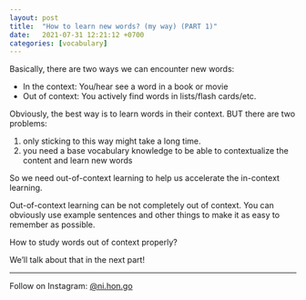 ```yaml
---
layout: post
title:  "How to learn new words? (my way) (PART 1)"
date:   2021-07-31 12:21:12 +0700
categories: [vocabulary]
---
```


Basically, there are two ways we can encounter new words:
- In the context: You/hear see a word in a book or movie
- Out of context: You actively find words in lists/flash cards/etc.

Obviously, the best way is to learn words in their context. BUT there are two problems:

1) only sticking to this way might take a long time.
2) you need a base vocabulary knowledge to be able to contextualize the content and learn new words

So we need out-of-context learning to help us accelerate the in-context learning.

Out-of-context learning can be not completely out of context. You can obviously use example sentences and other things to make it as easy to remember as possible.

How to study words out of context properly?

We’ll talk about that in the next part!

_____

Follow on Instagram: [@ni.hon.go](https://instagram.com/ni.hon.go)